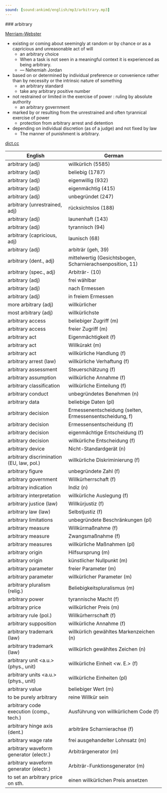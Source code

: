 ```yaml
---
sound: [sound:ankimd/english/mp3/arbitrary.mp3]
---
```


\### arbitrary

[Merriam-Webster](https://www.merriam-webster.com/dictionary/arbitrary)

- existing or coming about seemingly at random or by chance or as a capricious and unreasonable act of will
    - an arbitrary choice
    - When a task is not seen in a meaningful context it is experienced as being arbitrary.
    - — Nehemiah Jordan
- based on or determined by individual preference or convenience rather than by necessity or the intrinsic nature of something
    - an arbitrary standard
    - take any arbitrary positive number
- not restrained or limited in the exercise of power : ruling by absolute authority
    - an arbitrary government
- marked by or resulting from the unrestrained and often tyrannical exercise of power
    - protection from arbitrary arrest and detention
- depending on individual discretion (as of a judge) and not fixed by law
    - The manner of punishment is arbitrary.

[dict.cc](https://www.dict.cc/arbitrary)

| English        | German       |
| -------------- | ------------ |
| arbitrary (adj) | willkürlich (5585) |
| arbitrary (adj) | beliebig (1787) |
| arbitrary (adj) | eigenwillig (932) |
| arbitrary (adj) | eigenmächtig (415) |
| arbitrary (adj) | unbegründet (247) |
| arbitrary (unrestrained, adj) | rücksichtslos (188) |
| arbitrary (adj) | launenhaft (143) |
| arbitrary (adj) | tyrannisch (94) |
| arbitrary (capricious, adj) | launisch (68) |
| arbitrary (adj) | arbiträr (geh, 39) |
| arbitrary (dent., adj) | mittelwertig (Gesichtsbogen, Scharnierachsenposition, 11) |
| arbitrary (spec., adj) | Arbiträr- (10) |
| arbitrary (adj) | frei wählbar |
| arbitrary (adj) | nach Ermessen |
| arbitrary (adj) | in freiem Ermessen |
| more arbitrary (adj) | willkürlicher |
| most arbitrary (adj) | willkürlichste |
| arbitrary access | beliebiger Zugriff (m) |
| arbitrary access | freier Zugriff (m) |
| arbitrary act | Eigenmächtigkeit (f) |
| arbitrary act | Willkürakt (m) |
| arbitrary act | willkürliche Handlung (f) |
| arbitrary arrest (law) | willkürliche Verhaftung (f) |
| arbitrary assessment | Steuerschätzung (f) |
| arbitrary assumption | willkürliche Annahme (f) |
| arbitrary classification | willkürliche Einteilung (f) |
| arbitrary conduct | unbegründetes Benehmen (n) |
| arbitrary data | beliebige Daten (pl) |
| arbitrary decision | Ermessenentscheidung (selten, Ermessensentscheidung, f) |
| arbitrary decision | Ermessensentscheidung (f) |
| arbitrary decision | eigenmächtige Entscheidung (f) |
| arbitrary decision | willkürliche Entscheidung (f) |
| arbitrary device | Nicht-Standardgerät (n) |
| arbitrary discrimination (EU, law, pol.) | willkürliche Diskriminierung (f) |
| arbitrary figure | unbegründete Zahl (f) |
| arbitrary government | Willkürherrschaft (f) |
| arbitrary indication | Indiz (n) |
| arbitrary interpretation | willkürliche Auslegung (f) |
| arbitrary justice (law) | Willkürjustiz (f) |
| arbitrary law (law) | Selbstjustiz (f) |
| arbitrary limitations | unbegründete Beschränkungen (pl) |
| arbitrary measure | Willkürmaßnahme (f) |
| arbitrary measure | Zwangsmaßnahme (f) |
| arbitrary measures | willkürliche Maßnahmen (pl) |
| arbitrary origin | Hilfsursprung (m) |
| arbitrary origin | künstlicher Nullpunkt (m) |
| arbitrary parameter | freier Parameter (m) |
| arbitrary parameter | willkürlicher Parameter (m) |
| arbitrary pluralism (relig.) | Beliebigkeitspluralismus (m) |
| arbitrary power | tyrannische Macht (f) |
| arbitrary price | willkürlicher Preis (m) |
| arbitrary rule (pol.) | Willkürherrschaft (f) |
| arbitrary supposition | willkürliche Annahme (f) |
| arbitrary trademark (law) | willkürlich gewähltes Markenzeichen (n) |
| arbitrary trademark (law) | willkürlich gewähltes Zeichen (n) |
| arbitrary unit <a.u.> (phys., unit) | willkürliche Einheit <w. E.> (f) |
| arbitrary units <a.u.> (phys., unit) | willkürliche Einheiten (pl) |
| arbitrary value | beliebiger Wert (m) |
| to be purely arbitrary | reine Willkür sein |
| arbitrary code execution (comp., tech.) | Ausführung von willkürlichem Code (f) |
| arbitrary hinge axis (dent.) | arbiträre Scharnierachse (f) |
| arbitrary wage rate | frei ausgehandelter Lohnsatz (m) |
| arbitrary waveform generator <AWG> (electr.) | Arbiträrgenerator (m) |
| arbitrary waveform generator <AWG> (electr.) | Arbiträr-Funktionsgenerator (m) |
| to set an arbitrary price on sth. | einen willkürlichen Preis ansetzen |

